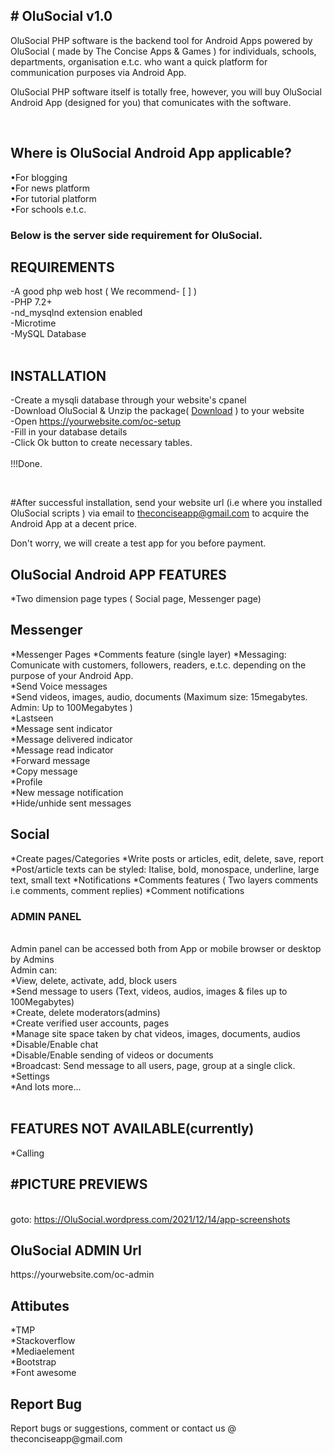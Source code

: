 <html lang="en">
<head>
  <meta charset="utf-8">
  <meta name="viewport" content="width=device-width, initial-scale=1">

<link rel="stylesheet" href="https://stackpath.bootstrapcdn.com/font-awesome/4.7.0/css/font-awesome.min.css">

 <link href="https://cdn.jsdelivr.net/npm/bootstrap@5.0.1/dist/css/bootstrap.min.css" rel="stylesheet" integrity="sha384-+0n0xVW2eSR5OomGNYDnhzAbDsOXxcvSN1TPprVMTNDbiYZCxYbOOl7+AMvyTG2x" crossorigin="anonymous">
</head>

<body>
<div class="container">
<h2># OluSocial v1.0</h2>

OluSocial PHP software is the backend tool for Android Apps powered by OluSocial ( made by The Concise Apps & Games ) for individuals, schools, departments, organisation e.t.c. who want a quick platform for communication purposes via Android App.
<br>

OluSocial PHP software itself is totally free, however, you will buy OluSocial Android App (designed for you) that comunicates with the software.

<br>
<h2>Where is OluSocial Android App applicable?</h2>
•For blogging<br>
•For news platform<br>
•For tutorial platform<br>
•For schools e.t.c.
<br>

<h3>
Below is the server side requirement for OluSocial.
</h3>
<h2>REQUIREMENTS</h2>
-A good php web host ( We recommend- [ ] )<br>
-PHP 7.2+<br>
-nd_mysqlnd extension enabled<br>
-Microtime<br>
-MySQL Database<br>
<br>
<h2>INSTALLATION</h2>

-Create a mysqli database through your website's cpanel<br>
-Download OluSocial & Unzip the package( <a class="btn btn-sm btn-primary" href="https://raw.githubusercontent.com/theconciseapp/olusocial/main/olusocial.zip">Download</a> )
 to your website <br>
-Open https://yourwebsite.com/oc-setup<br>
-Fill in your database details<br>
-Click Ok button to create necessary tables.<br>
<br>
!!!Done.

<br>

#After successful installation, send your website url (i.e where you installed OluSocial scripts )  via email to theconciseapp@gmail.com to acquire the Android App at a decent price.
<div class="text-danger">
Don't worry, we will create a test app for you before payment.
</div>

<h2>OluSocial Android APP FEATURES</h2>

*Two dimension page types ( Social page, Messenger page)<br>

<h2>Messenger</h2>
*Messenger Pages
*Comments feature (single layer)
*Messaging: Comunicate with customers, followers, readers, e.t.c. depending on the purpose of your Android App.<br>
*Send Voice messages<br>
*Send videos, images, audio, documents (Maximum size:  15megabytes. Admin: Up to 100Megabytes )
<br>
*Lastseen<br>
*Message sent indicator<br>
*Message delivered indicator<br>
*Message read indicator<br>
*Forward message<br>
*Copy message<br>
*Profile<br>
*New message notification<br>
*Hide/unhide sent messages<br>

<h2>Social</h2>
*Create pages/Categories
*Write posts or articles, edit, delete, save, report
*Post/article texts can be styled: Italise, bold, monospace, underline, large text, small text
*Notifications
*Comments features ( Two layers comments i.e comments, comment replies)
*Comment notifications

<h3>ADMIN PANEL</h3>
<br>
Admin panel can be accessed both from App or mobile browser or desktop by Admins
<br>
Admin can: <br>
*View, delete, activate, add, block users<br>
*Send message to users (Text, videos, audios, images & files up to 100Megabytes)<br>
*Create, delete moderators(admins)<br>
*Create verified user accounts, pages<br>
*Manage site space taken by chat videos, images, documents, audios<br>
*Disable/Enable chat<br>
*Disable/Enable sending of videos or documents<br>
*Broadcast: Send message to all users, page, group at a single click.<br>
*Settings<br>
*And lots more...
<br>
<br>
<h2>FEATURES NOT AVAILABLE(currently)</h2>
*Calling

<h2>#PICTURE PREVIEWS</h2>
<br>
goto: <a href="https://olusocial.wordpress.com/2021/12/14/app-screenshots/">https://OluSocial.wordpress.com/2021/12/14/app-screenshots</a>
<h2>OluSocial ADMIN Url</h2>
https://yourwebsite.com/oc-admin

<h2>Attibutes</h2>
*TMP<br>
*Stackoverflow<br>
*Mediaelement<br>
*Bootstrap<br>
*Font awesome<br>
<h2>Report Bug</h2>
Report bugs or suggestions, comment or contact us @ theconciseapp@gmail.com
<br>
</div>
</body>
</html>
